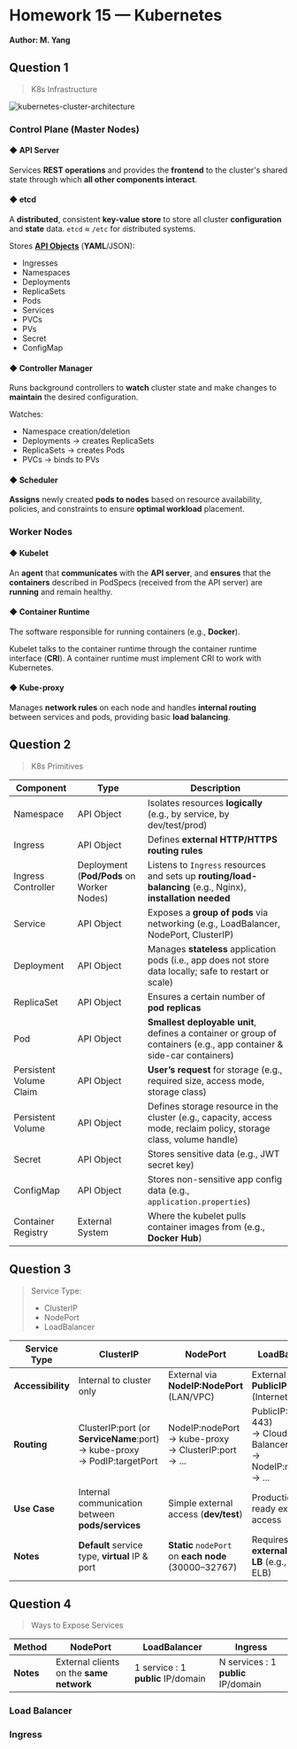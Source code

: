 # Homework 15 — Kubernetes
**Author: M. Yang**

## Question 1
> K8s Infrastructure

![kubernetes-cluster-architecture](https://kubernetes.io/images/docs/kubernetes-cluster-architecture.svg)

### Control Plane (Master Nodes)

#### ◆ API Server
Services **REST operations** and provides the **frontend** to the cluster's shared state through which **all other components interact**.

#### ◆ etcd
A **distributed**, consistent **key-value store** to store all cluster **configuration** and **state** data.
`etcd` ≈ `/etc` for `d`istributed systems.

Stores [**API Objects**](#question-2) (**YAML**/JSON):
- Ingresses
- Namespaces
- Deployments
- ReplicaSets
- Pods
- Services
- PVCs
- PVs
- Secret
- ConfigMap

#### ◆ Controller Manager
Runs background controllers to **watch** cluster state and make changes to **maintain** the desired configuration.

Watches:
- Namespace creation/deletion
- Deployments → creates ReplicaSets
- ReplicaSets → creates Pods
- PVCs → binds to PVs

#### ◆ Scheduler
**Assigns** newly created **pods to nodes** based on resource availability, policies, and constraints to ensure **optimal workload** placement.


### Worker Nodes

#### ◆ Kubelet
An **agent** that **communicates** with the **API server**, and **ensures** that the **containers** described in PodSpecs (received from the API server) are **running** and remain healthy.

#### ◆ Container Runtime
The software responsible for running containers (e.g., **Docker**).

Kubelet talks to the container runtime through the container runtime interface (**CRI**). A container runtime must implement CRI to work with Kubernetes.

#### ◆ Kube-proxy
Manages **network rules** on each node and handles **internal routing** between services and pods, providing basic **load balancing**.


## Question 2
> K8s Primitives

| **Component**           | **Type**                                  | **Description**                                                                                                      |
|-------------------------|-------------------------------------------|----------------------------------------------------------------------------------------------------------------------|
| Namespace               | API Object                                | Isolates resources **logically** (e.g., by service, by dev/test/prod)                                                |
| Ingress                 | API Object                                | Defines **external HTTP/HTTPS routing rules**                                                                        |
| Ingress Controller      | Deployment (**Pod/Pods** on Worker Nodes) | Listens to `Ingress` resources and sets up **routing/load-balancing** (e.g., Nginx), **installation needed**         |
| Service                 | API Object                                | Exposes a **group of pods** via networking (e.g., LoadBalancer, NodePort, ClusterIP)                                 |
| Deployment              | API Object                                | Manages **stateless** application pods (i.e., app does not store data locally; safe to restart or scale)             |
| ReplicaSet              | API Object                                | Ensures a certain number of **pod replicas**                                                                         |
| Pod                     | API Object                                | **Smallest deployable unit**, defines a container or group of containers (e.g., app container & side-car containers) |
| Persistent Volume Claim | API Object                                | **User’s request** for storage (e.g., required size, access mode, storage class)                                     |
| Persistent Volume       | API Object                                | Defines storage resource in the cluster (e.g., capacity, access mode, reclaim policy, storage class, volume handle)  |
| Secret                  | API Object                                | Stores sensitive data (e.g., JWT secret key)                                                                         |
| ConfigMap               | API Object                                | Stores non-sensitive app config data (e.g., `application.properties`)                                                |
| Container Registry      | External System                           | Where the kubelet pulls container images from (e.g., **Docker Hub**)                                                 |


## Question 3
> Service Type:
> - ClusterIP
> - NodePort
> - LoadBalancer

| **Service Type**  | **ClusterIP**                                                                  | **NodePort**                                                 | **LoadBalancer**                                                            |
|-------------------|--------------------------------------------------------------------------------|--------------------------------------------------------------|-----------------------------------------------------------------------------|
| **Accessibility** | Internal to cluster only                                                       | External via **NodeIP:NodePort** (LAN/VPC)                   | External via **PublicIP** (Internet or VPC)                                 |
| **Routing**       | ClusterIP:port (or **ServiceName**:port)<br>→ kube-proxy<br>→ PodIP:targetPort | NodeIP:nodePort<br>→ kube-proxy<br>→ ClusterIP:port<br>→ ... | PublicIP:80 (or 443)<br>→ Cloud Load Balancer<br>→ NodeIP:nodePort<br>→ ... |
| **Use Case**      | Internal communication between **pods/services**                               | Simple external access (**dev/test**)                        | Production-ready external access                                            |
| **Notes**         | **Default** service type, **virtual** IP & port                                | **Static** `nodePort` on **each node** (30000–32767)         | Requires **external cloud LB** (e.g., AWS ELB)                              |


## Question 4
> Ways to Expose Services

| **Method** | **NodePort**                             | **LoadBalancer**                   | **Ingress**                         |
|------------|------------------------------------------|------------------------------------|-------------------------------------|
| **Notes**  | External clients on the **same network** | 1 service : 1 **public** IP/domain | N services : 1 **public** IP/domain |

### Load Balancer

### Ingress